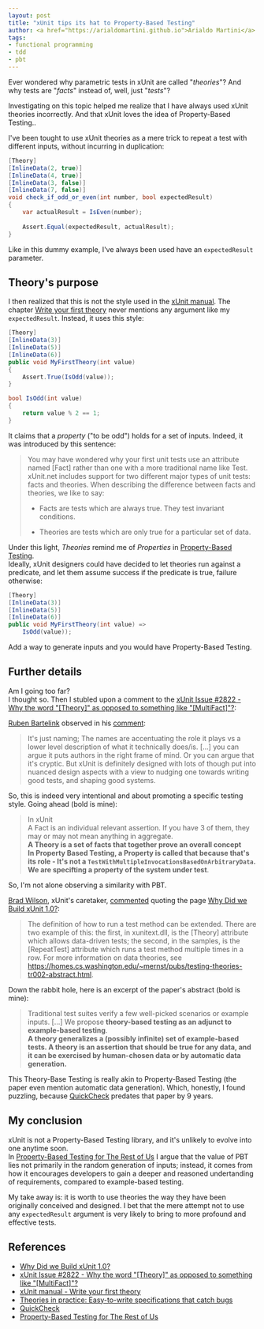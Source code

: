 ```yaml
---
layout: post
title: "xUnit tips its hat to Property-Based Testing"
author: <a href="https://arialdomartini.github.io">Arialdo Martini</a>
tags:
- functional programming
- tdd
- pbt
---
```

Ever wondered why parametric tests in xUnit are called "*theories*"? And
why tests are "*facts*" instead of, well, just "*tests*"?

Investigating on this topic helped me realize that I have always used
xUnit theories incorrectly. And that xUnit loves the idea of Property-Based
Testing..

<!--more-->

I've been tought to use xUnit theories as a mere trick to repeat a
test with different inputs, without incurring in duplication:

```csharp
[Theory]
[InlineData(2, true)]
[InlineData(4, true)]
[InlineData(3, false)]
[InlineData(7, false)]
void check_if_odd_or_even(int number, bool expectedResult)
{
    var actualResult = IsEven(number);
    
    Assert.Equal(expectedResult, actualResult);
}
```

Like in this dummy example, I've always been used  have an
`expectedResult` parameter.

## Theory's purpose

I then realized that this is not the style used in the [xUnit
manual][manual]. The chapter [Write your first theory][write-theory]
never mentions any argument like my `expectedResult`. Instead, it uses
this style:

```csharp
[Theory]
[InlineData(3)]
[InlineData(5)]
[InlineData(6)]
public void MyFirstTheory(int value)
{
    Assert.True(IsOdd(value));
}

bool IsOdd(int value)
{
    return value % 2 == 1;
}
```

It claims that a *property* ("to be odd") holds for a set of inputs.
Indeed, it was introduced by this sentence:

> You may have wondered why your first unit tests use an attribute
> named [Fact] rather than one with a more traditional name like Test.
> xUnit.net includes support for two different major types of unit
> tests: facts and theories. When describing the difference between
> facts and theories, we like to say:
>
> - Facts are tests which are always true. They test invariant
>   conditions.
>
> - Theories are tests which are only true for a particular set of
>   data.

Under this light, *Theories* remind me of *Properties* in
[Property-Based Testing][property].  
Ideally, xUnit designers could have decided to let theories run
against a predicate, and let them assume success if the predicate is
true, failure otherwise:

```csharp
[Theory]
[InlineData(3)]
[InlineData(5)]
[InlineData(6)]
public void MyFirstTheory(int value) =>
    IsOdd(value));
```

Add a way to generate inputs and you would have Property-Based
Testing.

## Further details
Am I going too far?  
I thought so. Then I stubled upon a comment to the [xUnit Issue
#2822 - Why the word "\[Theory\]" as opposed to something like
"\[MultiFact\]"?][issue-2822]:


[Ruben Bartelink](https://github.com/bartelink) observed in his [comment](https://github.com/xunit/xunit/discussions/2822#discussioncomment-7593309):

> It's just naming; The names are accentuating the role it plays vs a
> lower level description of what it technically does/is. [...] you
> can argue it puts authors in the right frame of mind. Or you can
> argue that it's cryptic. But xUnit is definitely designed with lots
> of though put into nuanced design aspects with a view to nudging one
> towards writing good tests, and shaping good systems.


So, this is indeed very intentional and about promoting a specific
testing style. Going ahead (bold is mine):


> In xUnit  
> A Fact is an individual relevant assertion. If you have 3 of them,
> they may or may not mean anything in aggregate.  
> **A Theory is a set of facts that together prove an overall
> concept**  
> **In Property Based Testing, a Property is called that because
> that's its role - It's not a
> `TestWithMultipleInvocationsBasedOnArbitraryData`. We are specifting
> a property of the system under test**.

So, I'm not alone observing a similarity with PBT.

[Brad Wilson](https://github.com/bradwilson), xUnit's caretaker,
[commented](https://github.com/xunit/xunit/discussions/2822#discussioncomment-7602733)
quoting the page [Why Did we Build xUnit 1.0?][why-xunit]:

> The definition of how to run a test method can be extended. There
> are two example of this: the first, in xunitext.dll, is the [Theory]
> attribute which allows data-driven tests; the second, in the
> samples, is the [RepeatTest] attribute which runs a test method
> multiple times in a row. For more information on data theories, see
>  https://homes.cs.washington.edu/~mernst/pubs/testing-theories-tr002-abstract.html.

Down the rabbit hole, here is an excerpt of the paper's abstract (bold
is mine):

> Traditional test suites verify a few well-picked scenarios or
> example inputs. [...] We propose **theory-based testing as
> an adjunct to example-based testing**.  
> **A theory generalizes a (possibly infinite) set of example-based
> tests. A theory is an assertion that should be true for any data,
> and it can be exercised by human-chosen data or by automatic data
> generation.**  



This Theory-Base Testing is really akin to Property-Based Testing (the
paper even mention automatic data generation). Which, honestly, I
found puzzling, because [QuickCheck][quickcheck] predates that paper
by 9 years.


## My conclusion
xUnit is not a Property-Based Testing library, and it's unlikely to
evolve into one anytime soon.  
In [Property-Based Testing for The Rest of Us][property] I argue that
the value of PBT lies not primarily in the random generation of
inputs; instead, it comes from how it encourages developers to gain a
deeper and reasoned undertanding of requirements, compared to
example-based testing.

My take away is: it is worth to use theories the way they have been
originally conceived and designed. I bet that the mere attempt not to
use any `expectedResult` argument is very likely to bring to more
profound and effective tests.

## References

* [Why Did we Build xUnit 1.0?][why-xunit]
* [xUnit Issue #2822 - Why the word "\[Theory\]" as opposed to
  something like "\[MultiFact\]"?][issue-2822]
* [xUnit manual - Write your first theory][write-theory]
* [Theories in practice: Easy-to-write specifications that catch
  bugs][theories-in-practice]
* [QuickCheck][quickcheck]
* [Property-Based Testing for The Rest of Us][property]
  
[issue-2822]: https://github.com/xunit/xunit/discussions/2822
[why-xunit]: https://xunit.net/docs/why-did-we-build-xunit-1.0
[manual]: https://xunit.net/docs/getting-started/v3/cmdline
[write-theory]: https://xunit.net/docs/getting-started/v3/cmdline#write-your-first-theory
[theories-in-practice]: https://homes.cs.washington.edu/~mernst/pubs/testing-theories-tr002-abstract.html
[quickcheck]: https://www.cse.chalmers.se/~rjmh/QuickCheck/
[property]: https://arialdomartini.github.io/property-testing

